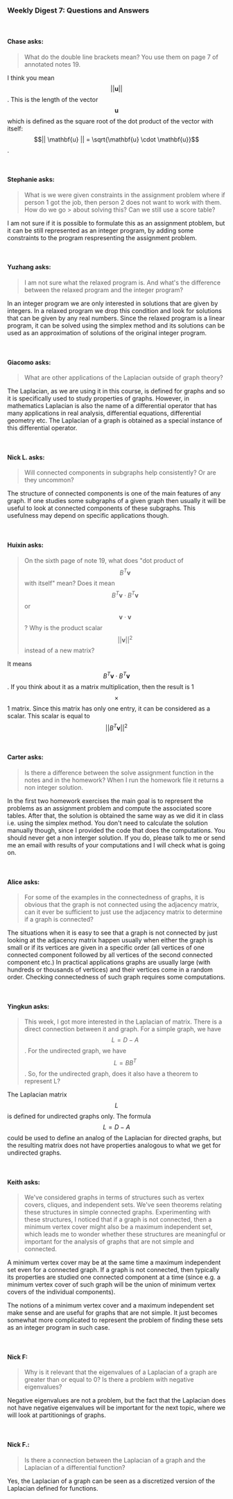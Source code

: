 ### Weekly Digest 7: Questions and Answers


<br/>

#### Chase asks:

> What do the double line brackets mean? You use them on page 7 of annotated notes 19.

I think you mean $$|| \mathbf{u} ||$$. This is the length of the vector $$\mathbf{u}$$
which is defined as the square root of the dot product of the vector with itself:
$$|| \mathbf{u} || = \sqrt{\mathbf{u} \cdot \mathbf{u}}$$.


<br/>

#### Stephanie asks:

> What is we were given constraints in the assignment problem where if person 1 got the job,
> then person 2 does not want to work with them. How do we go > about solving this?
> Can we still use a score table?

I am not sure if it is possible to formulate this as an assignment ptoblem, but it
can be still represented as an integer program, by adding some constraints to the program
respresenting the assignment problem.


<br/>

#### Yuzhang asks:

> I am not sure what the relaxed program is. And what's the difference between
> the relaxed program and the integer program?

In an integer program we are only interested in solutions that are given by integers.
In a relaxed program we drop this condition and look for solutions that can be given
by any real numbers. Since the relaxed program is a linear program, it can be solved
using the simplex method and its solutions can be used as an approximation of solutions
of the original integer program.


<br/>

#### Giacomo asks:

> What are other applications of the Laplacian outside of graph theory?

The Laplacian, as we are using it in this course, is defined for graphs and so
it is specifically used to study properties of graphs. However, in mathematics
Laplacian is also the name of a differential operator that has many applications
in real analysis, differential equations, differential geometry etc. The Laplacian
of a graph is obtained as a special instance of this differential operator.


<br/>

#### Nick L. asks:

> Will connected components in subgraphs help consistently? Or are they uncommon?

The structure of connected components is one of the main features of any graph.
If one studies some subgraphs of a given graph then usually it will be useful to look
at connected components of these subgraphs. This usefulness may depend on specific
applications though.



<br/>

#### Huixin asks:

> On the sixth page of note 19, what does "dot product of $$B^T{\mathbf v}$$ with itself" mean?
> Does it mean $$B^T{\mathbf v} \cdot B^T{\mathbf v}$$ or $${\mathbf v} \cdot {\mathbf v}$$?
> Why is the product scalar $$||{\mathbf v}||^2$$ instead of a new matrix?

It means $$B^T{\mathbf v} \cdot B^T{\mathbf v}$$. If you think about it as a matrix
multiplication, then the result is 1 $$\times$$ 1 matrix. Since this matrix has only
one entry, it can be considered as a scalar. This scalar is equal to $$|| B^T{\mathbf v} ||^2$$


<br/>

#### Carter asks:

> Is there a difference between the solve assignment function in the notes and in the homework?
> When I run the homework file it returns a non integer solution.

In the first two homework exercises the main goal is to represent the problems as
an assignment problem and compute the associated score tables. After that, the solution
is obtained the same way as we did it in class i.e. using the simplex method. You don't
need to calculate the solution manually though, since I provided the code that does the computations.
You should never get a non interger solution. If you do, please talk to me or send me an email
with results of your computations and I will check what is going on.


<br/>

#### Alice asks:

> For some of the examples in the connectedness of graphs, it is obvious that the graph is
> not connected using the adjacency matrix, can it ever be sufficient to just use the adjacency
> matrix to determine if a graph is connected?

The situations when it is easy to see that a graph is not connected by just looking at the adjacency
matrix happen usually when either the graph is small or if its vertices are given in a specific order
(all vertices of one connected component followed by all vertices of the second connected component etc.)
In practical applications graphs are usually large (with hundreds or thousands of vertices) and their
vertices come in a random order. Checking connectedness of such graph requires some computations.


<br/>

#### Yingkun asks:

> This week, I got more interested in the Laplacian of matrix. There is a direct connection between
> it and graph. For a simple graph, we have $$L = D-A$$. For the undirected graph, we have $$L = BB^T$$.
> So, for the undirected graph, does it also have a theorem to represent L?

The Laplacian matrix $$L$$ is defined for undirected graphs only. The formula $$L = D-A$$ could be
used to define an analog of the Laplacian for directed graphs, but the resulting matrix does not have
properties analogous to what we get for undirected graphs.


<br/>

#### Keith asks:

> We've considered graphs in terms of structures such as vertex covers, cliques, and independent sets.
> We've seen theorems relating these structures in simple connected graphs. Experimenting with these
> structures, I noticed that if a graph is not connected, then a minimum vertex cover might also be
> a maximum independent set, which leads me to wonder whether these structures are meaningful or important
> for the analysis of graphs that are not simple and connected.

A minimum vertex cover may be at the same time a maximum independent set even for a connected graph.
If a graph is not connected, then typically its properties are studied one connected component at a time
(since e.g. a minimum vertex cover of such graph will be the union of minimum vertex covers of the individual
components).

The notions of a minimum vertex cover and a maximum independent set make sense and are useful for graphs that
are not simple. It just becomes somewhat more complicated to represent the problem of finding these sets
as an integer program in such case.


<br/>

#### Nick F:

> Why is it relevant that the eigenvalues of a Laplacian of a graph are greater than or equal to 0?
> Is there a problem with negative eigenvalues?

Negative eigenvalues are not a problem, but the fact that the Laplacian does not have negative
eigenvalues will be important for the next topic, where we will look at partitionings of graphs.



<br/>

#### Nick F.:

> Is there a connection between the Laplacian of a graph and the Laplacian of a differential
> function?

Yes, the Laplacian of a graph can be seen as a discretized version of the Laplacian defined
for functions.